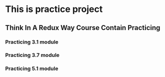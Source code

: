 # This is practice project

## Think In A Redux Way Course Contain Practicing

### Practicing 3.1 module

### Practicing 3.7 module

### Practicing 5.1 module
